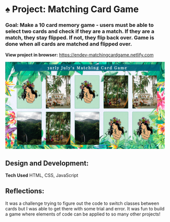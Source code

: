 # ♠️ Project: Matching Card Game

### Goal: Make a 10 card memory game - users must be able to select two cards and check if they are a match. If they are a match, they stay flipped. If not, they flip back over. Game is done when all cards are matched and flipped over.

**View project in browser:** https://endev-matchingcardgame.netlify.com

![alt tag](screenshot.png)

## Design and Development:
**Tech Used** HTML, CSS, JavaScript

## Reflections:
It was a challenge trying to figure out the code to switch classes between cards but I was able to get there with some trial and error. It was fun to build a game where elements of code can be applied to so many other projects!
